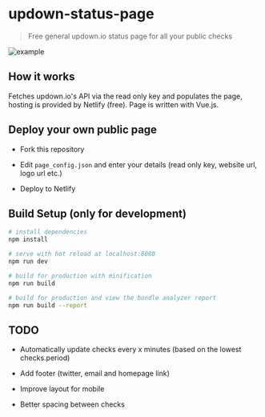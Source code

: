 # updown-status-page

> Free general updown.io status page for all your public checks

![example](https://i.imgur.com/ONrj9QP.png)


## How it works

Fetches updown.io's API via the read only key and populates the page, hosting is provided by Netlify (free).
Page is written with Vue.js.

## Deploy your own public page

 * Fork this repository

 * Edit `page_config.json` and enter your details (read only key, website url, logo url etc.)

 * Deploy to Netlify


## Build Setup (only for development)

``` bash
# install dependencies
npm install

# serve with hot reload at localhost:8080
npm run dev

# build for production with minification
npm run build

# build for production and view the bundle analyzer report
npm run build --report
```

## TODO

 * Automatically update checks every x minutes (based on the lowest checks.period)

 * Add footer (twitter, email and homepage link)

 * Improve layout for mobile
 
 * Better spacing between checks
